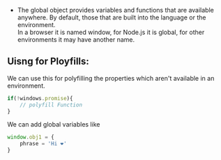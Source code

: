 - The global object provides variables and functions that are available anywhere. By default, those that are built into the language or the environment.  
In a browser it is named window, for Node.js it is global, for other environments it may have another name.

## Uisng for Ployfills:
We can use this for polyfilling the properties which aren't available in an environment. 
```js
if(!windows.promise){
    // polyfill Function
}
```

We can add global variables like 
```js
window.obj1 = {
    phrase = 'Hi ❤'
}
```